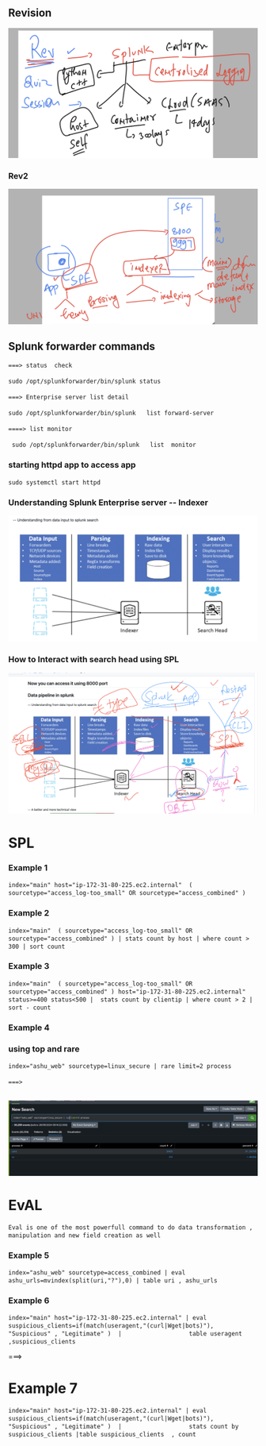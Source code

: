 ## Revision 

<img src="rev1.png">

### Rev2 

<img src="rev2.png">

## Splunk forwarder commands 

```
===> status  check 

sudo /opt/splunkforwarder/bin/splunk status

===> Enterprise server list detail 

sudo /opt/splunkforwarder/bin/splunk   list forward-server

====> list monitor 

 sudo /opt/splunkforwarder/bin/splunk   list  monitor 
```

### starting httpd app to access app 

```
sudo systemctl start httpd
```

### Understanding Splunk Enterprise server -- Indexer 

<img src="indexer1.png">

### How to Interact with search head using SPL 

<img src="spl4.png">

# SPL 

### Example 1 

```
index="main" host="ip-172-31-80-225.ec2.internal"  ( sourcetype="access_log-too_small" OR sourcetype="access_combined" )
```

### Example 2 

```
index="main"  ( sourcetype="access_log-too_small" OR sourcetype="access_combined" ) | stats count by host | where count > 300 | sort count

```

### Example 3 

```
index="main"  ( sourcetype="access_log-too_small" OR sourcetype="access_combined" ) host="ip-172-31-80-225.ec2.internal" status>=400 status<500 |  stats count by clientip | where count > 2 | sort - count

```

### Example 4 

### using top and rare 

```
index="ashu_web" sourcetype=linux_secure | rare limit=2 process

===>


```

<img src="top.png">

# EvAL 

```
Eval is one of the most powerfull command to do data transformation , manipulation and new field creation as well

```

### Example 5 

```
index="ashu_web" sourcetype=access_combined | eval ashu_urls=mvindex(split(uri,"?"),0) | table uri , ashu_urls
```

### Example 6 

```
index="main" host="ip-172-31-80-225.ec2.internal" | eval  suspicious_clients=if(match(useragent,"(curl|Wget|bots)"), "Suspicious" , "Legitimate" )  |                   table useragent ,suspicious_clients
```

===>

# Example 7 

```
index="main" host="ip-172-31-80-225.ec2.internal" | eval  suspicious_clients=if(match(useragent,"(curl|Wget|bots)"), "Suspicious" , "Legitimate" )  |                   stats count by  suspicious_clients |table suspicious_clients  , count
```